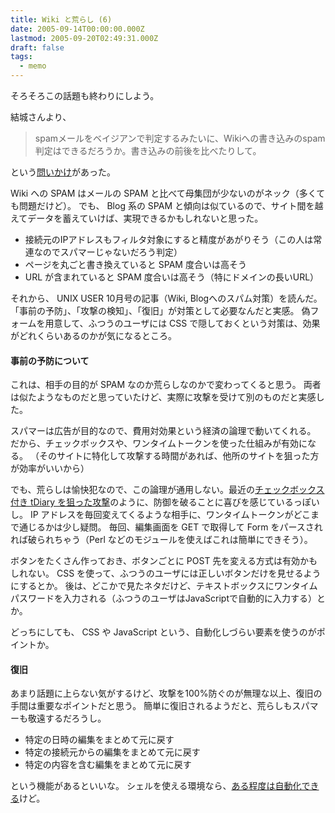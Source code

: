 ```yaml
---
title: Wiki と荒らし (6)
date: 2005-09-14T00:00:00.000Z
lastmod: 2005-09-20T02:49:31.000Z
draft: false
tags:
  - memo
---
```


そろそろこの話題も終わりにしよう。

結城さんより、

> spamメールをベイジアンで判定するみたいに、Wikiへの書き込みのspam判定はできるだろうか。書き込みの前後を比べたりして。

という[問いかけ](http://d.hatena.ne.jp/hyuki/20050914#spam)があった。

Wiki への SPAM はメールの SPAM と比べて母集団が少ないのがネック（多くても問題だけど）。 でも、 Blog 系の SPAM と傾向は似ているので、サイト間を越えてデータを蓄えていけば、実現できるかもしれないと思った。

- 接続元のIPアドレスもフィルタ対象にすると精度があがりそう（この人は常連なのでスパマーじゃないだろう判定）
- ページを丸ごと書き換えていると SPAM 度合いは高そう
- URL が含まれていると SPAM 度合いは高そう（特にドメインの長いURL）

それから、 UNIX USER 10月号の記事（Wiki, Blogへのスパム対策）を読んだ。 「事前の予防」、「攻撃の検知」、「復旧」が対策として必要なんだと実感。 偽フォームを用意して、ふつうのユーザには CSS で隠しておくという対策は、効果がどれくらいあるのかが気になるところ。

#### 事前の予防について

これは、相手の目的が SPAM なのか荒らしなのかで変わってくると思う。 両者は似たようなものだと思っていたけど、実際に攻撃を受けて別のものだと実感した。

スパマーは広告が目的なので、費用対効果という経済の論理で動いてくれる。 だから、チェックボックスや、ワンタイムトークンを使った仕組みが有効になる。 （そのサイトに特化して攻撃する時間があれば、他所のサイトを狙った方が効率がいいから）

でも、荒らしは愉快犯なので、この論理が通用しない。最近の[チェックボックス付き tDiary を狙った攻撃](http://i.loveruby.net/d/20050919.html#p03)のように、防御を破ることに喜びを感じているっぽいし。 IP アドレスを毎回変えてくるような相手に、ワンタイムトークンがどこまで通じるかは少し疑問。 毎回、編集画面を GET で取得して Form をパースされれば破られちゃう（Perl などのモジュールを使えばこれは簡単にできそう）。

ボタンをたくさん作っておき、ボタンごとに POST 先を変える方式は有効かもしれない。 CSS を使って、ふつうのユーザには正しいボタンだけを見せるようにするとか。 後は、どこかで見たネタだけど、テキストボックスにワンタイムパスワードを入力される（ふつうのユーザはJavaScriptで自動的に入力する）とか。

どっちにしても、 CSS や JavaScript という、自動化しづらい要素を使うのがポイントか。

#### 復旧

あまり話題に上らない気がするけど、攻撃を100%防ぐのが無理な以上、復旧の手間は重要なポイントだと思う。 簡単に復旧されるようだと、荒らしもスパマーも敬遠するだろうし。

- 特定の日時の編集をまとめて元に戻す
- 特定の接続元からの編集をまとめて元に戻す
- 特定の内容を含む編集をまとめて元に戻す

という機能があるといいな。 シェルを使える環境なら、[ある程度は自動化できる](/posts/20050911/p01)けど。
